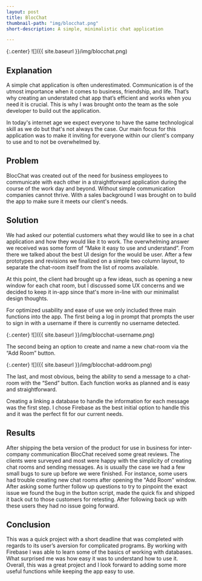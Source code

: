 ```yaml
---
layout: post
title: BlocChat
thumbnail-path: "img/blocchat.png"
short-description: A simple, minimalistic chat application

---
```


{:.center}
![]({{ site.baseurl }}/img/blocchat.png)

## Explanation

A simple chat application is often underestimated. Communication is of the utmost importance when it comes to business, friendship, and life. That’s why creating an understated chat app that’s efficient and works when you need it is crucial. This is why I was brought onto the team as the sole developer to build out the application.

In today's internet age we expect everyone to have the same technological skill as we do but that's not always the case. Our main focus for this application was to make it inviting for everyone within our client's company to use and to not be overwhelmed by. 

## Problem

BlocChat was created out of the need for business employees to communicate with each other in a straightforward application during the course of the work day and beyond. Without simple communication companies cannot thrive. With a sales background I was brought on to build the app to make sure it meets our client's needs.

## Solution

We had asked our potential customers what they would like to see in a chat application and how they would like it to work. The overwhelming answer we received was some form of “Make it easy to use and understand”. From there we talked about the best UI design for the would be user. After a few prototypes and revisions we finalized on a simple two column layout, to separate the chat-room itself from the list of rooms available. 

At this point, the client had brought up a few ideas, such as opening a new window for each chat room, but I discussed some UX concerns and we decided to keep it in-app since that's more in-line with our minimalist design thoughts.

For optimized usability and ease of use we only included three main functions into the app. The first being a log in prompt that prompts the user to sign in with a username if there is currently no username detected.

{:.center}
![]({{ site.baseurl }}/img/blocchat-username.png)

The second being an option to create and name a new chat-room via the “Add Room” button. 

{:.center}
![]({{ site.baseurl }}/img/blocchat-addroom.png)

The last, and most obvious, being the ability to send a message to a chat-room with the “Send” button. Each function works as planned and is easy and straightforward.

Creating a linking a database to handle the information for each message was the first step. I chose Firebase as the best initial option to handle this and it was the perfect fit for our current needs.

## Results

After shipping the beta version of the product for use in business for inter-company communication BlocChat received some great reviews. The clients were surveyed and most were happy with the simplicity of creating chat rooms and sending messages. As is usually the case we had a few small bugs to sure up before we were finished. For instance, some users had trouble creating new chat rooms after opening the "Add Room" window. After asking some further follow up questions to try to pinpoint the exact issue we found the bug in the button script, made the quick fix and shipped it back out to those customers for retesting. After following back up with these users they had no issue going forward. 

## Conclusion

This was a quick project with a short deadline that was completed with regards to its user’s aversion for complicated programs. By working with Firebase I was able to learn some of the basics of working with databases. What surprised me was how easy it was to understand how to use it. Overall, this was a great project and I look forward to adding some more useful functions while keeping the app easy to use.